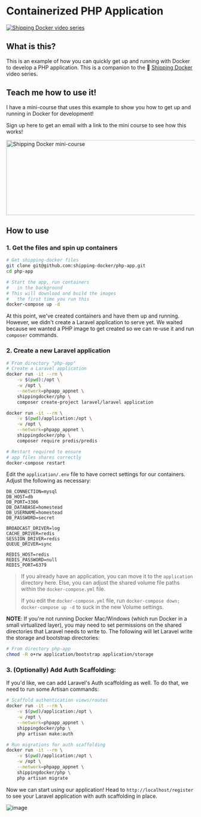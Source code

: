 # Containerized PHP Application

<a href="https://shippingdocker.com" title="learn how to use docker in dev and production">![Shipping Docker video series](https://cloud.githubusercontent.com/assets/467411/18037593/12321512-6d4e-11e6-8514-e8454f4fd286.jpg)</a>

## What is this?

This is an example of how you can quickly get up and running with Docker to develop a PHP application. This is a companion to the 🐳 [Shipping Docker](https://shippingdocker.com/) video series.

## Teach me how to use it!

I have a mini-course that uses this example to show you how to get up and running in Docker for development!

Sign up here to get an email with a link to the mini course to see how this works!

<a href="http://shippingdocker.com/#signup" title="see how to use Docker in development"><img src="https://cloud.githubusercontent.com/assets/467411/18333387/1de356d0-7534-11e6-914d-48d69066cc0d.png" alt="Shipping Docker mini-course" width="600" height="200" style="width: 600px; height: 200px;" /></a>

## How to use

### 1. Get the files and spin up containers

```bash
# Get shipping-docker files
git clone git@github.com:shipping-docker/php-app.git
cd php-app

# Start the app, run containers
#   in the background
# This will download and build the images
#   the first time you run this
docker-compose up -d
```

At this point, we've created containers and have them up and running. However, we didn't create a Laravel application to serve yet. We waited because we wanted a PHP image to get created so we can re-use it and run `composer` commands.

### 2. Create a new Laravel application

```bash
# From directory "php-app"
# Create a Laravel application
docker run -it --rm \
    -v $(pwd):/opt \
    -w /opt \
    --network=phpapp_appnet \
    shippingdocker/php \
    composer create-project laravel/laravel application

docker run -it --rm \
    -v $(pwd)/application:/opt \
    -w /opt \
    --network=phpapp_appnet \
    shippingdocker/php \
    composer require predis/predis

# Restart required to ensure
# app files shares correctly
docker-compose restart
```

Edit the `application/.env` file to have correct settings for our containers. Adjust the following as necessary:

```
DB_CONNECTION=mysql
DB_HOST=db
DB_PORT=3306
DB_DATABASE=homestead
DB_USERNAME=homestead
DB_PASSWORD=secret

BROADCAST_DRIVER=log
CACHE_DRIVER=redis
SESSION_DRIVER=redis
QUEUE_DRIVER=sync

REDIS_HOST=redis
REDIS_PASSWORD=null
REDIS_PORT=6379
```

> If you already have an application, you can move it to the `application` directory here. Else, you can adjust the shared volume file paths within the `docker-compose.yml` file.
> 
> If you edit the `docker-compose.yml` file, run `docker-compose down; docker-compose up -d` to suck in the new Volume settings.

**NOTE**: If you're not running Docker Mac/Windows (which run Docker in a small virtualized layer), you may need to set permissions on the shared directories that Laravel needs to write to. The following will let Laravel write the storage and bootstrap directories:

```bash
# From directory php-app
chmod -R o+rw application/bootstrap application/storage
```

### 3. (Optionally) Add Auth Scaffolding:

If you'd like, we can add Laravel's Auth scaffolding as well. To do that, we need to run some Artisan commands:

```bash
# Scaffold authentication views/routes
docker run -it --rm \
    -v $(pwd)/application:/opt \
    -w /opt \
    --network=phpapp_appnet \
    shippingdocker/php \
    php artisan make:auth

# Run migrations for auth scaffolding
docker run -it --rm \
    -v $(pwd)/application:/opt \
    -w /opt \
    --network=phpapp_appnet \
    shippingdocker/php \
    php artisan migrate
```

Now we can start using our application! Head to `http://localhost/register` to see your Laravel application with auth scaffolding in place.

![image](https://cloud.githubusercontent.com/assets/467411/18038743/6ac84008-6d61-11e6-8aa6-30a776b59aaa.png)
